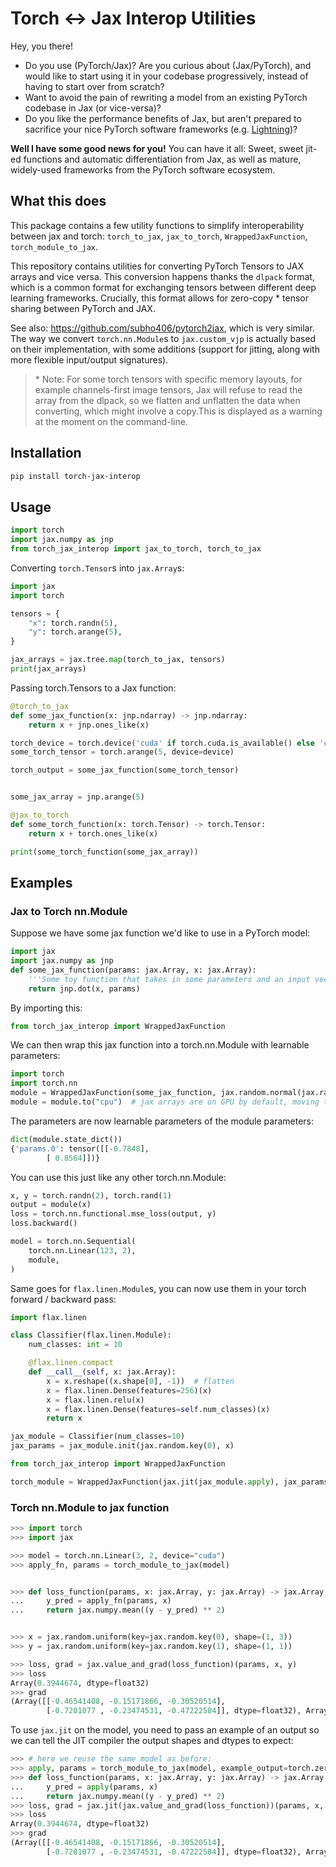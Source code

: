 # Torch <-> Jax Interop Utilities

Hey, you there!
- Do you use (PyTorch/Jax)? Are you curious about (Jax/PyTorch), and would like to start using it in your codebase progressively, instead of having to start over from scratch?
- Want to avoid the pain of rewriting a model from an existing PyTorch codebase in Jax (or vice-versa)?
- Do you like the performance benefits of Jax, but aren't prepared to sacrifice your nice PyTorch software frameworks (e.g. [Lightning](https://lightning.ai/docs/pytorch/stable/))?

**Well I have some good news for you!**
You can have it all: Sweet, sweet jit-ed functions and automatic differentiation from Jax, as well as mature, widely-used frameworks from the PyTorch software ecosystem.

## What this does

This package contains a few utility functions to simplify interoperability between jax and torch: `torch_to_jax`, `jax_to_torch`, `WrappedJaxFunction`, `torch_module_to_jax`.

This repository contains utilities for converting PyTorch Tensors to JAX arrays and vice versa.
This conversion happens thanks the `dlpack` format, which is a common format for exchanging tensors between different deep learning frameworks. Crucially, this format allows for zero-copy \* tensor sharing between PyTorch and JAX.


See also: https://github.com/subho406/pytorch2jax, which is very similar. The way we convert `torch.nn.Module`s to `jax.custom_vjp` is actually based on their implementation, with some additions (support for jitting, along with more flexible input/output signatures).

> \* Note: For some torch tensors with specific memory layouts, for example channels-first image tensors, Jax will refuse to read the array from the dlpack, so we flatten and unflatten the data when converting, which might involve a copy.This is displayed as a warning at the moment on the command-line.


## Installation
```bash
pip install torch-jax-interop
```

## Usage

```python
import torch
import jax.numpy as jnp
from torch_jax_interop import jax_to_torch, torch_to_jax
```

Converting `torch.Tensor`s into `jax.Array`s:
```python
import jax
import torch

tensors = {
    "x": torch.randn(5),
    "y": torch.arange(5),
}

jax_arrays = jax.tree.map(torch_to_jax, tensors)
print(jax_arrays)
```


Passing torch.Tensors to a Jax function:
```python
@torch_to_jax
def some_jax_function(x: jnp.ndarray) -> jnp.ndarray:
    return x + jnp.ones_like(x)

torch_device = torch.device('cuda' if torch.cuda.is_available() else 'cpu')
some_torch_tensor = torch.arange(5, device=device)

torch_output = some_jax_function(some_torch_tensor)


some_jax_array = jnp.arange(5)

@jax_to_torch
def some_torch_function(x: torch.Tensor) -> torch.Tensor:
    return x + torch.ones_like(x)

print(some_torch_function(some_jax_array))
```


## Examples


### Jax to Torch nn.Module

Suppose we have some jax function we'd like to use in a PyTorch model:

```python
import jax
import jax.numpy as jnp
def some_jax_function(params: jax.Array, x: jax.Array):
    '''Some toy function that takes in some parameters and an input vector.'''
    return jnp.dot(x, params)
```

By importing this:

```python
from torch_jax_interop import WrappedJaxFunction
```

We can then wrap this jax function into a torch.nn.Module with learnable parameters:

```python
import torch
import torch.nn
module = WrappedJaxFunction(some_jax_function, jax.random.normal(jax.random.key(0), (2, 1)))
module = module.to("cpu")  # jax arrays are on GPU by default, moving them to CPU for this example.
```

The parameters are now learnable parameters of the module parameters:

```python
dict(module.state_dict())
{'params.0': tensor([[-0.7848],
        [ 0.8564]])}
```

You can use this just like any other torch.nn.Module:

```python
x, y = torch.randn(2), torch.rand(1)
output = module(x)
loss = torch.nn.functional.mse_loss(output, y)
loss.backward()

model = torch.nn.Sequential(
    torch.nn.Linear(123, 2),
    module,
)
```

Same goes for `flax.linen.Module`s, you can now use them in your torch forward / backward pass:

```python
import flax.linen

class Classifier(flax.linen.Module):
    num_classes: int = 10

    @flax.linen.compact
    def __call__(self, x: jax.Array):
        x = x.reshape((x.shape[0], -1))  # flatten
        x = flax.linen.Dense(features=256)(x)
        x = flax.linen.relu(x)
        x = flax.linen.Dense(features=self.num_classes)(x)
        return x

jax_module = Classifier(num_classes=10)
jax_params = jax_module.init(jax.random.key(0), x)

from torch_jax_interop import WrappedJaxFunction

torch_module = WrappedJaxFunction(jax.jit(jax_module.apply), jax_params)
```


### Torch nn.Module to jax function


```python
>>> import torch
>>> import jax

>>> model = torch.nn.Linear(3, 2, device="cuda")
>>> apply_fn, params = torch_module_to_jax(model)


>>> def loss_function(params, x: jax.Array, y: jax.Array) -> jax.Array:
...     y_pred = apply_fn(params, x)
...     return jax.numpy.mean((y - y_pred) ** 2)


>>> x = jax.random.uniform(key=jax.random.key(0), shape=(1, 3))
>>> y = jax.random.uniform(key=jax.random.key(1), shape=(1, 1))

>>> loss, grad = jax.value_and_grad(loss_function)(params, x, y)
>>> loss
Array(0.3944674, dtype=float32)
>>> grad
(Array([[-0.46541408, -0.15171866, -0.30520514],
        [-0.7201077 , -0.23474531, -0.47222584]], dtype=float32), Array([-0.4821338, -0.7459771], dtype=float32))
```

To use `jax.jit` on the model, you need to pass an example of an output so we can
tell the JIT compiler the output shapes and dtypes to expect:

```python
>>> # here we reuse the same model as before:
>>> apply, params = torch_module_to_jax(model, example_output=torch.zeros(1, 2, device="cuda"))
>>> def loss_function(params, x: jax.Array, y: jax.Array) -> jax.Array:
...     y_pred = apply(params, x)
...     return jax.numpy.mean((y - y_pred) ** 2)
>>> loss, grad = jax.jit(jax.value_and_grad(loss_function))(params, x, y)
>>> loss
Array(0.3944674, dtype=float32)
>>> grad
(Array([[-0.46541408, -0.15171866, -0.30520514],
        [-0.7201077 , -0.23474531, -0.47222584]], dtype=float32), Array([-0.4821338, -0.7459771], dtype=float32))
```
